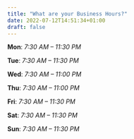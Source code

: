 ```yaml
---
title: "What are your Business Hours?"
date: 2022-07-12T14:51:34+01:00
draft: false
---
```

**Mon**:	_7:30 AM – 11:30 PM_

**Tue**:	_7:30 AM – 11:30 PM_

**Wed**:	_7:30 AM – 11:00 PM_

**Thu**:	_7:30 AM – 11:00 PM_

**Fri**:	_7:30 AM – 11:30 PM_

**Sat**:	_7:30 AM – 11:30 PM_

**Sun**:	_7:30 AM – 11:30 PM_

